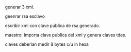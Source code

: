 generar 3 xml.

geenrar rsa esclavo

escribir xml con clave pública de rsa generado.

maestro: Importa clave publica del xml y genera claves tdes.

claves deberian medir 8 bytes c/u in hexa

